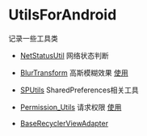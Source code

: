 # UtilsForAndroid
记录一些工具类
- [NetStatusUtil](https://github.com/fr1014/UtilsForAndroid/blob/master/NetStatusUtil.java)    网络状态判断

- [BlurTransform](https://github.com/fr1014/UtilsForAndroid/blob/master/%E9%AB%98%E6%96%AF%E6%A8%A1%E7%B3%8A/BlurTransform.java)    高斯模糊效果 [使用](https://github.com/fr1014/UtilsForAndroid/blob/master/%E9%AB%98%E6%96%AF%E6%A8%A1%E7%B3%8A/BlurTransform%E4%BD%BF%E7%94%A8)

- [SPUtils](https://github.com/fr1014/UtilsForAndroid/blob/master/SharedPreferences/SPUtils.java)    SharedPreferences相关工具

- [Permission_Utils](https://github.com/fr1014/UtilsForAndroid/tree/master/permission_utils) 请求权限 [使用](https://github.com/fr1014/UtilsForAndroid/blob/master/permission_utils/permission_utils%E4%BD%BF%E7%94%A8.md)
- [BaseRecyclerViewAdapter](https://github.com/fr1014/UtilsForAndroid/blob/master/RecyclerView/BaseRecyclerViewAdapter)

